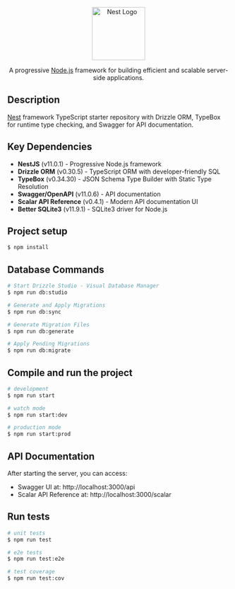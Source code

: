 <p align="center">
  <a href="http://nestjs.com/" target="blank"><img src="https://nestjs.com/img/logo-small.svg" width="120" alt="Nest Logo" /></a>
</p>

<p align="center">A progressive <a href="http://nodejs.org" target="_blank">Node.js</a> framework for building efficient and scalable server-side applications.</p>

## Description

[Nest](https://github.com/nestjs/nest) framework TypeScript starter repository with Drizzle ORM, TypeBox for runtime type checking, and Swagger for API documentation.

## Key Dependencies

- **NestJS** (v11.0.1) - Progressive Node.js framework
- **Drizzle ORM** (v0.30.5) - TypeScript ORM with developer-friendly SQL
- **TypeBox** (v0.34.30) - JSON Schema Type Builder with Static Type Resolution
- **Swagger/OpenAPI** (v11.0.6) - API documentation
- **Scalar API Reference** (v0.4.1) - Modern API documentation UI
- **Better SQLite3** (v11.9.1) - SQLite3 driver for Node.js

## Project setup

```bash
$ npm install
```

## Database Commands

```bash
# Start Drizzle Studio - Visual Database Manager
$ npm run db:studio

# Generate and Apply Migrations
$ npm run db:sync

# Generate Migration Files
$ npm run db:generate

# Apply Pending Migrations
$ npm run db:migrate
```

## Compile and run the project

```bash
# development
$ npm run start

# watch mode
$ npm run start:dev

# production mode
$ npm run start:prod
```

## API Documentation

After starting the server, you can access:
- Swagger UI at: http://localhost:3000/api
- Scalar API Reference at: http://localhost:3000/scalar

## Run tests

```bash
# unit tests
$ npm run test

# e2e tests
$ npm run test:e2e

# test coverage
$ npm run test:cov
```
